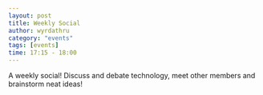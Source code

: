 ```yaml
---
layout: post
title: Weekly Social
author: wyrdathru
category: "events"
tags: [events]
time: 17:15 - 18:00
---
```

A weekly social! Discuss and debate technology, meet other members and brainstorm neat ideas!